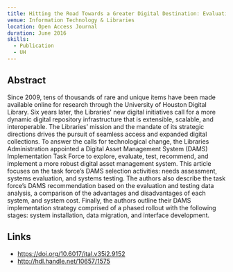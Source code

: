 ```yaml
---
title: Hitting the Road Towards a Greater Digital Destination: Evaluating and Testing DAMS at the University of Houston Libraries
venue: Information Technology & Libraries
location: Open Access Journal
duration: June 2016
skills:
  - Publication
  - UH
---
```


Abstract
-------

Since 2009, tens of thousands of rare and unique items have been made available online for research through the University of Houston Digital Library.  Six years later, the Libraries' new digital initiatives call for a more dynamic digital repository infrastructure that is extensible, scalable, and interoperable. The Libraries’ mission and the mandate of its strategic directions drives the pursuit of seamless access and expanded digital collections. To answer the calls for technological change, the Libraries Administration appointed a Digital Asset Management System (DAMS) Implementation Task Force to explore, evaluate, test, recommend, and implement a more robust digital asset management system. This article focuses on the task force’s DAMS selection activities: needs assessment, systems evaluation, and systems testing. The authors also describe the task force’s DAMS recommendation based on the evaluation and testing data analysis, a comparison of the advantages and disadvantages of each system, and system cost. Finally, the authors outline their DAMS implementation strategy comprised of a phased rollout with the following stages: system installation, data migration, and interface development.


Links
----------

* <https://doi.org/10.6017/ital.v35i2.9152>
* <http://hdl.handle.net/10657/1575>
